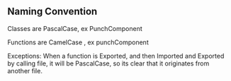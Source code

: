 ## Naming Convention

Classes are PascalCase, ex PunchComponent

Functions are CamelCase , ex punchComponent

Exceptions: 
When a function is Exported, and then Imported and Exported by calling file, it will be PascalCase, so its clear that it originates from another file.